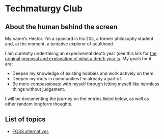 # Techmaturgy Club

## About the human behind the screen

My name's Héctor. I'm a spaniard in his 20s, a former philosophy student and, at the moment, a tentative explorer of adulthood.


I am currently undertaking an experimental depth year (see this link for [the original proposal and explanation of what a depth year is](https://www.raptitude.com/2017/12/go-deeper-not-wider/). My goals for it are:

- Deepen my knowledge of existing hobbies and work actively on them.
- Deepen my roots in communities I'm already a part of.
- Be more compassionate with myself through letting myself like harmless things without judgement.
  

I will be documenting the journey on the entries listed below, as well as other random longform thoughts.


## List of topics
- [FOSS alternatives](foss-alternatives.md)

<a rel="me" href="https://weirder.earth/@beehiveth"></a>
